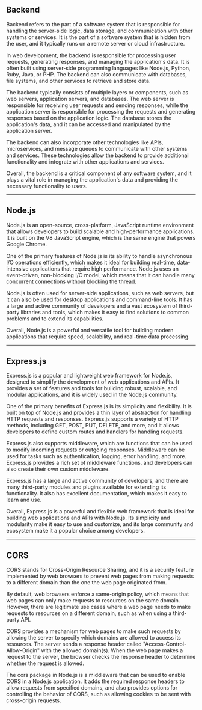 ## Backend

Backend refers to the part of a software system that is responsible for handling the server-side logic, data storage, and communication with other systems or services. It is the part of a software system that is hidden from the user, and it typically runs on a remote server or cloud infrastructure.

In web development, the backend is responsible for processing user requests, generating responses, and managing the application's data. It is often built using server-side programming languages like Node.js, Python, Ruby, Java, or PHP. The backend can also communicate with databases, file systems, and other services to retrieve and store data.

The backend typically consists of multiple layers or components, such as web servers, application servers, and databases. The web server is responsible for receiving user requests and sending responses, while the application server is responsible for processing the requests and generating responses based on the application logic. The database stores the application's data, and it can be accessed and manipulated by the application server.

The backend can also incorporate other technologies like APIs, microservices, and message queues to communicate with other systems and services. These technologies allow the backend to provide additional functionality and integrate with other applications and services.

Overall, the backend is a critical component of any software system, and it plays a vital role in managing the application's data and providing the necessary functionality to users.


---

## Node.js

Node.js is an open-source, cross-platform, JavaScript runtime environment that allows developers to build scalable and high-performance applications. It is built on the V8 JavaScript engine, which is the same engine that powers Google Chrome.

One of the primary features of Node.js is its ability to handle asynchronous I/O operations efficiently, which makes it ideal for building real-time, data-intensive applications that require high performance. Node.js uses an event-driven, non-blocking I/O model, which means that it can handle many concurrent connections without blocking the thread.

Node.js is often used for server-side applications, such as web servers, but it can also be used for desktop applications and command-line tools. It has a large and active community of developers and a vast ecosystem of third-party libraries and tools, which makes it easy to find solutions to common problems and to extend its capabilities.

Overall, Node.js is a powerful and versatile tool for building modern applications that require speed, scalability, and real-time data processing.

---

## Express.js

Express.js is a popular and lightweight web framework for Node.js, designed to simplify the development of web applications and APIs. It provides a set of features and tools for building robust, scalable, and modular applications, and it is widely used in the Node.js community.

One of the primary benefits of Express.js is its simplicity and flexibility. It is built on top of Node.js and provides a thin layer of abstraction for handling HTTP requests and responses. Express.js supports a variety of HTTP methods, including GET, POST, PUT, DELETE, and more, and it allows developers to define custom routes and handlers for handling requests.

Express.js also supports middleware, which are functions that can be used to modify incoming requests or outgoing responses. Middleware can be used for tasks such as authentication, logging, error handling, and more. Express.js provides a rich set of middleware functions, and developers can also create their own custom middleware.

Express.js has a large and active community of developers, and there are many third-party modules and plugins available for extending its functionality. It also has excellent documentation, which makes it easy to learn and use.

Overall, Express.js is a powerful and flexible web framework that is ideal for building web applications and APIs with Node.js. Its simplicity and modularity make it easy to use and customize, and its large community and ecosystem make it a popular choice among developers.

---


## CORS
CORS stands for Cross-Origin Resource Sharing, and it is a security feature implemented by web browsers to prevent web pages from making requests to a different domain than the one the web page originated from.

By default, web browsers enforce a same-origin policy, which means that web pages can only make requests to resources on the same domain. However, there are legitimate use cases where a web page needs to make requests to resources on a different domain, such as when using a third-party API.

CORS provides a mechanism for web pages to make such requests by allowing the server to specify which domains are allowed to access its resources. The server sends a response header called "Access-Control-Allow-Origin" with the allowed domain(s). When the web page makes a request to the server, the browser checks the response header to determine whether the request is allowed.

The cors package in Node.js is a middleware that can be used to enable CORS in a Node.js application. It adds the required response headers to allow requests from specified domains, and also provides options for controlling the behavior of CORS, such as allowing cookies to be sent with cross-origin requests.

